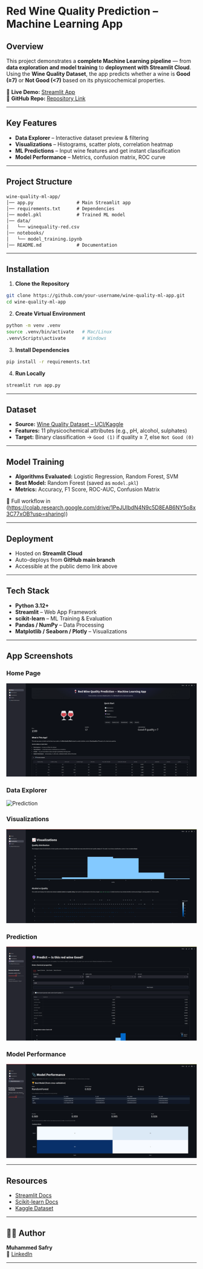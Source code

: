 # Red Wine Quality Prediction – Machine Learning App


## Overview
This project demonstrates a **complete Machine Learning pipeline** — from **data exploration and model training** to **deployment with Streamlit Cloud**.  
Using the **Wine Quality Dataset**, the app predicts whether a wine is **Good (≥7)** or **Not Good (<7)** based on its physicochemical properties.

🔗 **Live Demo:** [Streamlit App](https://wine-quality-prediction-ml-app.streamlit.app/)  
🔗 **GitHub Repo:** [Repository Link](https://github.com/msafryx/wine-quality-prediction-ml-streamlit.git)

---

## Key Features
- **Data Explorer** – Interactive dataset preview & filtering  
- **Visualizations** – Histograms, scatter plots, correlation heatmap  
- **ML Predictions** – Input wine features and get instant classification  
- **Model Performance** – Metrics, confusion matrix, ROC curve  

---

## Project Structure
```
wine-quality-ml-app/
│── app.py                # Main Streamlit app
│── requirements.txt      # Dependencies
│── model.pkl             # Trained ML model
│── data/
│   └── winequality-red.csv
│── notebooks/
│   └── model_training.ipynb
│── README.md             # Documentation
```

---

## Installation

1. **Clone the Repository**
```bash
git clone https://github.com/your-username/wine-quality-ml-app.git
cd wine-quality-ml-app
```

2. **Create Virtual Environment**
```bash
python -m venv .venv
source .venv/bin/activate   # Mac/Linux
.venv\Scripts\activate      # Windows
```

3. **Install Dependencies**
```bash
pip install -r requirements.txt
```

4. **Run Locally**
```bash
streamlit run app.py
```

---

## Dataset
- **Source:** [Wine Quality Dataset – UCI/Kaggle](https://www.kaggle.com/datasets/uciml/red-wine-quality-cortez-et-al-2009)
- **Features:** 11 physicochemical attributes (e.g., pH, alcohol, sulphates)  
- **Target:** Binary classification → `Good (1)` if quality ≥ 7, else `Not Good (0)`  

---

## Model Training
- **Algorithms Evaluated:** Logistic Regression, Random Forest, SVM  
- **Best Model:** Random Forest (saved as `model.pkl`)  
- **Metrics:** Accuracy, F1 Score, ROC-AUC, Confusion Matrix  

📓 Full workflow in (https://colab.research.google.com/drive/1PeJUIbdN4N9c5D8EAB6NY5o8x3C77xOB?usp=sharing))

---

## Deployment
- Hosted on **Streamlit Cloud**  
- Auto-deploys from **GitHub main branch**  
- Accessible at the public demo link above  

---

## Tech Stack
- **Python 3.12+**  
- **Streamlit** – Web App Framework  
- **scikit-learn** – ML Training & Evaluation  
- **Pandas / NumPy** – Data Processing  
- **Matplotlib / Seaborn / Plotly** – Visualizations  

---

## App Screenshots

### Home Page
![Home Page](screenshots/home.png)

### Data Explorer
![Prediction](screenshots/data_explorer)

### Visualizations
![Performance](screenshots/visualization.png)

### Prediction 
![Prediction](screenshots/predict.png)

### Model Performance
![Performance](screenshots/performance.png)

---

## Resources
- [Streamlit Docs](https://docs.streamlit.io/)  
- [Scikit-learn Docs](https://scikit-learn.org/)  
- [Kaggle Dataset](https://www.kaggle.com/datasets)  

---

## 👨‍💻 Author
**Muhammed Safry**  
🔗 [LinkedIn](www.linkedin.com/in/muhammed-safry) 

---
